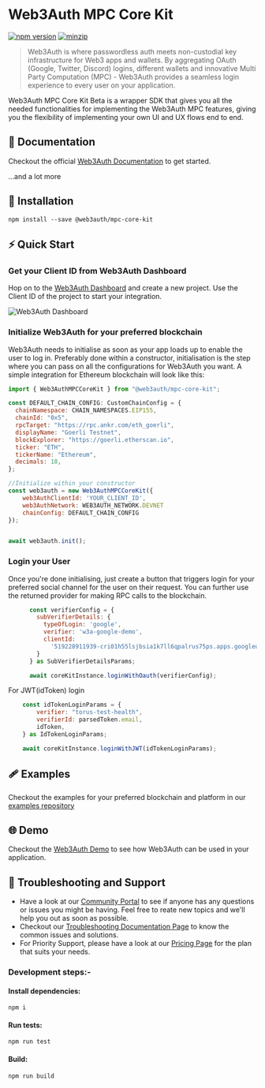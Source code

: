 # Web3Auth MPC Core Kit

[![npm version](https://img.shields.io/npm/v/@web3auth/mpc-core-kit?label=%22%22)](https://www.npmjs.com/package/@web3auth/mpc-core-kit/v/latest)
[![minzip](https://img.shields.io/bundlephobia/minzip/@web3auth/mpc-core-kit?label=%22%22)](https://bundlephobia.com/result?p=@web3auth/mpc-core-kit@latest)

> Web3Auth is where passwordless auth meets non-custodial key infrastructure for Web3 apps and wallets. By aggregating OAuth (Google, Twitter, Discord) logins, different wallets and innovative Multi Party Computation (MPC) - Web3Auth provides a seamless login experience to every user on your application.

Web3Auth MPC Core Kit Beta is a wrapper SDK that gives you all the needed functionalities for implementing the Web3Auth MPC features, giving you the flexibility of implementing your own UI and UX flows end to end.

## 📖 Documentation

Checkout the official [Web3Auth Documentation](https://web3auth.io/docs/sdk/) to get started.

...and a lot more

## 🔗 Installation

```shell
npm install --save @web3auth/mpc-core-kit
```

## ⚡ Quick Start

### Get your Client ID from Web3Auth Dashboard

Hop on to the [Web3Auth Dashboard](https://dashboard.web3auth.io/) and create a new project. Use the Client ID of the project to start your integration.

![Web3Auth Dashboard](https://github-production-user-asset-6210df.s3.amazonaws.com/6962565/272779464-043f6383-e671-4aa5-80fb-ec87c569e5ab.png)

### Initialize Web3Auth for your preferred blockchain

Web3Auth needs to initialise as soon as your app loads up to enable the user to log in. Preferably done within a constructor, initialisation is the step where you can pass on all the configurations for Web3Auth you want. A simple integration for Ethereum blockchain will look like this:

```js
import { Web3AuthMPCCoreKit } from "@web3auth/mpc-core-kit";

const DEFAULT_CHAIN_CONFIG: CustomChainConfig = {
  chainNamespace: CHAIN_NAMESPACES.EIP155,
  chainId: "0x5",
  rpcTarget: "https://rpc.ankr.com/eth_goerli",
  displayName: "Goerli Testnet",
  blockExplorer: "https://goerli.etherscan.io",
  ticker: "ETH",
  tickerName: "Ethereum",
  decimals: 18,
};

//Initialize within your constructor
const web3auth = new Web3AuthMPCCoreKit({
    web3AuthClientId: 'YOUR_CLIENT_ID',
    web3AuthNetwork: WEB3AUTH_NETWORK.DEVNET
    chainConfig: DEFAULT_CHAIN_CONFIG
});


await web3auth.init();
```

### Login your User

Once you're done initialising, just create a button that triggers login for your preferred social channel for the user on their request. You can further use the returned provider for making RPC calls to the blockchain.


```js
      const verifierConfig = {
        subVerifierDetails: {
          typeOfLogin: 'google',
          verifier: 'w3a-google-demo',
          clientId:
            '519228911939-cri01h55lsjbsia1k7ll6qpalrus75ps.apps.googleusercontent.com',
        }
      } as SubVerifierDetailsParams;

      await coreKitInstance.loginWithOauth(verifierConfig);
```

For JWT(idToken) login
```js
    const idTokenLoginParams = {
        verifier: "torus-test-health",
        verifierId: parsedToken.email,
        idToken,
    } as IdTokenLoginParams;

    await coreKitInstance.loginWithJWT(idTokenLoginParams);
```



## 🩹 Examples

Checkout the examples for your preferred blockchain and platform in our [examples repository](https://github.com/Web3Auth/web3auth-core-kit-examples)

## 🌐 Demo

Checkout the [Web3Auth Demo](https://demo-app.web3auth.io/) to see how Web3Auth can be used in your application.

## 💬 Troubleshooting and Support

- Have a look at our [Community Portal](https://community.web3auth.io/) to see if anyone has any questions or issues you might be having. Feel free to reate new topics and we'll help you out as soon as possible.
- Checkout our [Troubleshooting Documentation Page](https://web3auth.io/docs/troubleshooting) to know the common issues and solutions.
- For Priority Support, please have a look at our [Pricing Page](https://web3auth.io/pricing.html) for the plan that suits your needs.


### Development steps:-
  #### Install dependencies: 
    npm i
    
  #### Run tests:
    npm run test

  #### Build:
    npm run build
